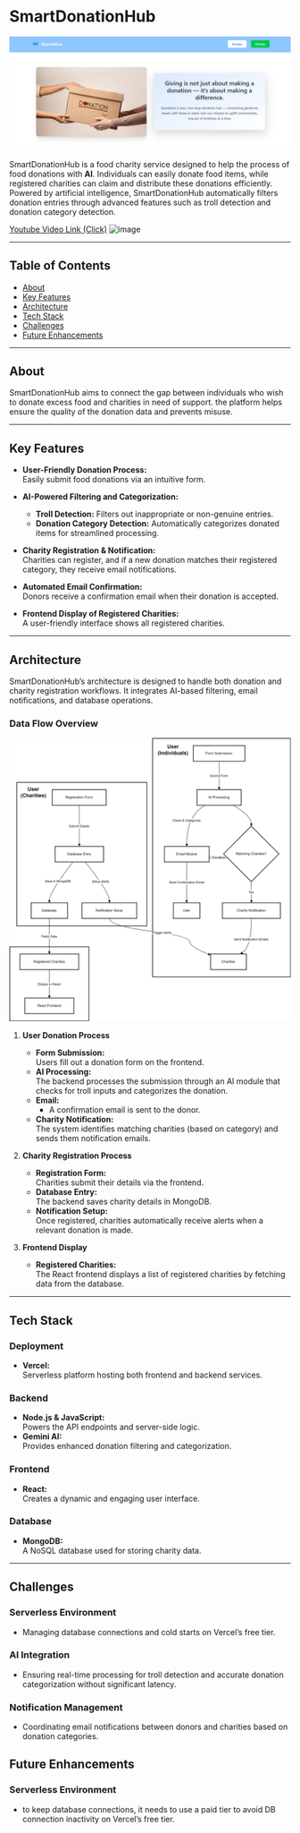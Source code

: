 # **SmartDonationHub**

![alt text](image.png)

SmartDonationHub is a food charity service designed to help the process of food donations with **AI**. Individuals can easily donate food items, while registered charities can claim and distribute these donations efficiently. Powered by artificial intelligence, SmartDonationHub automatically filters donation entries through advanced features such as troll detection and donation category detection.

[Youtube Video Link (Click)](https://www.youtube.com/watch?v=O-hE_K3e0yQ)
![image](https://github.com/user-attachments/assets/ffe2127b-093a-4ed6-b2ab-cdd88a81817a)


---

## **Table of Contents**

- [About](#about)
- [Key Features](#key-features)
- [Architecture](#architecture)
- [Tech Stack](#tech-stack)
- [Challenges](#challenges)
- [Future Enhancements](#future-enhancements)

---

## **About**

SmartDonationHub aims to connect the gap between individuals who wish to donate excess food and charities in need of support. the platform helps ensure the quality of the donation data and prevents misuse.

---

## **Key Features**

- **User-Friendly Donation Process:**  
  Easily submit food donations via an intuitive form.

- **AI-Powered Filtering and Categorization:**

  - **Troll Detection:** Filters out inappropriate or non-genuine entries.
  - **Donation Category Detection:** Automatically categorizes donated items for streamlined processing.

- **Charity Registration & Notification:**  
  Charities can register, and if a new donation matches their registered category, they receive email notifications.

- **Automated Email Confirmation:**  
  Donors receive a confirmation email when their donation is accepted.

- **Frontend Display of Registered Charities:**  
  A user-friendly interface shows all registered charities.

---

## **Architecture**

SmartDonationHub’s architecture is designed to handle both donation and charity registration workflows. It integrates AI-based filtering, email notifications, and database operations.

### **Data Flow Overview**

![diagram](Archetecture-Diagram.jpg)

1. **User Donation Process**

   - **Form Submission:**  
     Users fill out a donation form on the frontend.
   - **AI Processing:**  
     The backend processes the submission through an AI module that checks for troll inputs and categorizes the donation.
   - **Email:**
     - A confirmation email is sent to the donor.
   - **Charity Notification:**  
     The system identifies matching charities (based on category) and sends them notification emails.

2. **Charity Registration Process**

   - **Registration Form:**  
     Charities submit their details via the frontend.
   - **Database Entry:**  
     The backend saves charity details in MongoDB.
   - **Notification Setup:**  
     Once registered, charities automatically receive alerts when a relevant donation is made.

3. **Frontend Display**
   - **Registered Charities:**  
     The React frontend displays a list of registered charities by fetching data from the database.

---

## **Tech Stack**

### **Deployment**

- **Vercel:**  
  Serverless platform hosting both frontend and backend services.

### **Backend**

- **Node.js & JavaScript:**  
  Powers the API endpoints and server-side logic.
- **Gemini AI:**  
  Provides enhanced donation filtering and categorization.

### **Frontend**

- **React:**  
  Creates a dynamic and engaging user interface.

### **Database**

- **MongoDB:**  
  A NoSQL database used for storing charity data.

---

## **Challenges**

### **Serverless Environment**

- Managing database connections and cold starts on Vercel’s free tier.

### **AI Integration**

- Ensuring real-time processing for troll detection and accurate donation categorization without significant latency.

### **Notification Management**

- Coordinating email notifications between donors and charities based on donation categories.

## **Future Enhancements**

### **Serverless Environment**

- to keep database connections, it needs to use a paid tier to avoid DB connection inactivity on Vercel’s free tier.
